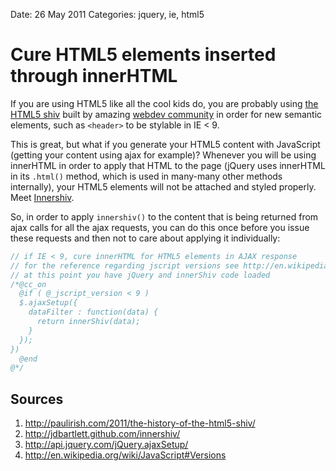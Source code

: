 Date: 26 May 2011
Categories: jquery, ie, html5

# Cure HTML5 elements inserted through innerHTML

If you are using HTML5 like all the cool kids do, you are probably using [the HTML5 shiv](http://html5shim.googlecode.com/svn/trunk/html5.js) built by amazing [webdev community](http://paulirish.com/2011/the-history-of-the-html5-shiv/) in order for new semantic elements, such as `<header>` to be stylable in IE < 9.
    
This is great, but what if you generate your HTML5 content with JavaScript (getting your content using ajax for example)? Whenever you will be using innerHTML in order to apply that HTML to the page (jQuery uses innerHTML in its `.html()` method, which is used in many-many other methods internally), your HTML5 elements will not be attached and styled properly. Meet [Innershiv](http://jdbartlett.github.com/innershiv/).

So, in order to apply `innershiv()` to the content that is being returned from ajax calls for all the ajax requests, you can do this once before you issue these requests and then not to care about applying it individually:

~~~js
// if IE < 9, cure innerHTML for HTML5 elements in AJAX response
// for the reference regarding jscript versions see http://en.wikipedia.org/wiki/JavaScript#Versions
// at this point you have jQuery and innerShiv code loaded
/*@cc_on
  @if ( @_jscript_version < 9 ) 
  $.ajaxSetup({
    dataFilter : function(data) {
      return innerShiv(data);
    }
  });
})
  @end
@*/
~~~

Sources
-------
1. http://paulirish.com/2011/the-history-of-the-html5-shiv/
2. http://jdbartlett.github.com/innershiv/
3. http://api.jquery.com/jQuery.ajaxSetup/
4. http://en.wikipedia.org/wiki/JavaScript#Versions